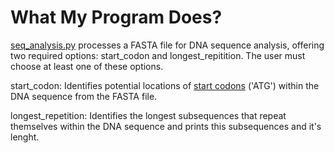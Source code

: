 # What My Program Does?

[seq_analysis.py](/day09/seq_analysis.py) processes a FASTA file for DNA sequence analysis, offering two required options: start_codon and longest_repitition. The user must choose at least one of these options.

start_codon: Identifies potential locations of [start codons](https://en.wikipedia.org/wiki/Start_codon) ('ATG') within the DNA sequence from the FASTA file.

longest_repetition: Identifies the longest subsequences that repeat themselves within the DNA sequence and prints this subsequences and it's lenght.






